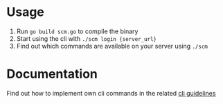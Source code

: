 # Usage

1. Run `go build scm.go` to compile the binary
2. Start using the cli with `./scm login {server_url}`
3. Find out which commands are available on your server using `./scm`

# Documentation
Find out how to implement own cli commands in the related [cli guidelines](https://github.com/scm-manager/scm-manager/blob/develop/docs/en/development/cli-guideline.md)
